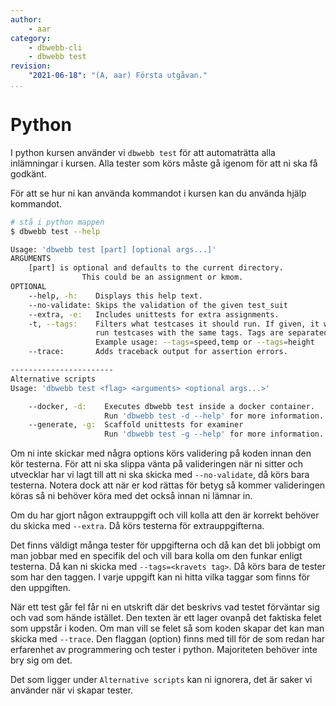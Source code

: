```yaml
---
author:
    - aar
category:
    - dbwebb-cli
    - dbwebb test
revision:
    "2021-06-18": "(A, aar) Första utgåvan."
...
```

Python
==================================

I python kursen använder vi `dbwebb test` för att automaträtta alla inlämningar i kursen. Alla tester som körs måste gå igenom för att ni ska få godkänt.

För att se hur ni kan använda kommandot i kursen kan du använda hjälp kommandot.

```bash
# stå i python mappen
$ dbwebb test --help

Usage: 'dbwebb test [part] [optional args...]'
ARGUMENTS
    [part] is optional and defaults to the current directory.
                This could be an assignment or kmom.
OPTIONAL
    --help, -h:    Displays this help text.
    --no-validate: Skips the validation of the given test_suit
    --extra, -e:   Includes unittests for extra assignments.
    -t, --tags:    Filters what testcases it should run. If given, it will only
                   run testcases with the same tags. Tags are separated by a comma (",")
                   Example usage: --tags=speed,temp or --tags=height
    --trace:       Adds traceback output for assertion errors.

-----------------------
Alternative scripts
Usage: 'dbwebb test <flag> <arguments> <optional args...>'

    --docker, -d:    Executes dbwebb test inside a docker container.
                     Run 'dbwebb test -d --help' for more information.
    --generate, -g:  Scaffold unittests for examiner
                     Run 'dbwebb test -g --help' for more information.
```

Om ni inte skickar med några options körs validering på koden innan den kör testerna. För att ni ska slippa vänta på valideringen när ni sitter och utvecklar har vi lagt till att ni ska skicka med `--no-validate`, då körs bara testerna. Notera dock att när er kod rättas för betyg så kommer valideringen köras så ni behöver köra med det också innan ni lämnar in.

Om du har gjort någon extrauppgift och vill kolla att den är korrekt behöver du skicka med `--extra`. Då körs testerna för extrauppgifterna.

Det finns väldigt många tester för uppgifterna och då kan det bli jobbigt om man jobbar med en specifik del och vill bara kolla om den funkar enligt testerna. Då kan ni skicka med `--tags=<kravets tag>`. Då körs bara de tester som har den taggen. I varje uppgift kan ni hitta vilka taggar som finns för den uppgiften.

När ett test går fel får ni en utskrift där det beskrivs vad testet förväntar sig och vad som hände istället. Den texten är ett lager ovanpå det faktiska felet som uppstår i koden. Om man vill se felet så som koden skapar det kan man skicka med `--trace`. Den flaggan (option) finns med till för de som redan har erfarenhet av programmering och tester i python. Majoriteten behöver inte bry sig om det.

Det som ligger under `Alternative scripts` kan ni ignorera, det är saker vi använder när vi skapar tester.
